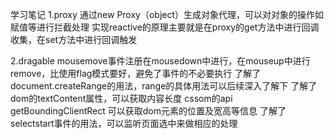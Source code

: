 学习笔记
1.proxy
通过new Proxy（object）生成对象代理，可以对对象的操作如赋值等进行拦截处理
实现reactive的原理主要就是在proxy的get方法中进行回调收集，在set方法中进行回调触发

2.dragable
mousemove事件注册在mousedown中进行，在mouseup中进行remove，比使用flag模式要好，避免了事件的不必要执行
了解了document.createRange的用法，range的具体用法可以后续深入了解下
了解了dom的textContent属性，可以获取内容长度
cssom的api getBoundingClientRect 可以获取dom元素的位置及宽高等信息
了解了selectstart事件的用法，可以监听页面选中来做相应的处理